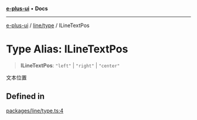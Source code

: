 [**e-plus-ui**](../../../README.md) • **Docs**

***

[e-plus-ui](../../../modules.md) / [line/type](../README.md) / ILineTextPos

# Type Alias: ILineTextPos

> **ILineTextPos**: `"left"` \| `"right"` \| `"center"`

文本位置

## Defined in

[packages/line/type.ts:4](https://github.com/c-eqian/e-plus-ui/blob/583356870441cbe8e3c917dfd7ad56ce5ac6f88a/packages/line/type.ts#L4)
